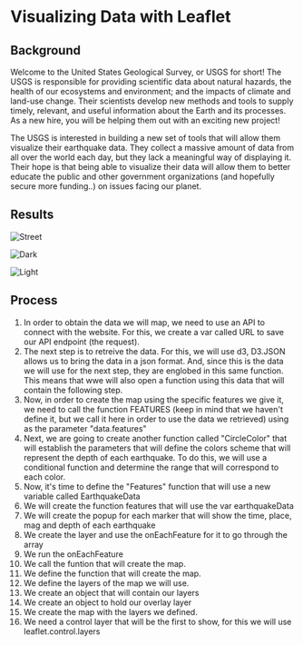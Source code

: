 # Visualizing Data with Leaflet

## Background

Welcome to the United States Geological Survey, or USGS for short! The USGS is responsible for providing scientific data about natural hazards, the health of our ecosystems and environment; and the impacts of climate and land-use change. Their scientists develop new methods and tools to supply timely, relevant, and useful information about the Earth and its processes. As a new hire, you will be helping them out with an exciting new project!

The USGS is interested in building a new set of tools that will allow them visualize their earthquake data. They collect a massive amount of data from all over the world each day, but they lack a meaningful way of displaying it. Their hope is that being able to visualize their data will allow them to better educate the public and other government organizations (and hopefully secure more funding..) on issues facing our planet.

## Results


![Street](https://github.com/anajuarezar/leaflet-challenge/blob/main/Images/Street.png)

![Dark](https://github.com/anajuarezar/leaflet-challenge/blob/main/Images/Dark.png)

![Light](https://github.com/anajuarezar/leaflet-challenge/blob/main/Images/Light.png)

## Process

1. In order to obtain the data we will map, we need to use an API to connect with the website. For this, we  create a var called URL to save our API endpoint (the request).
2. The next step is to retreive the data. For this, we will use d3, D3.JSON allows us to bring the data in a json format. And, since this is the data we will use for the next step, they are englobed in this same function. This means that wwe will also open a function using this data that will contain the following step. 
3. Now, in order to create the map using the specific features we give it, we need to call the function FEATURES (keep in mind that we haven't define it, but we call it here in order to use the data we retrieved) using as the parameter "data.features"
4.  Next, we are going to create another function called "CircleColor" that will establish the parameters that will define the colors scheme that will represent the depth of each earthquake. To do this, we will use a conditional function and determine the range that will correspond to each color. 
5.  Now, it's time to define the "Features" function that will use a new variable called EarthquakeData
7.  We will create the function features that will use the var earthquakeData
8.  We will create the popup for each marker that will show the time, place, mag and depth of each earthquake
9.  We create the layer and use the onEachFeature for it to go through the array
10.  We run the onEachFeature
11.  We call the funtion that will create the map. 
12.  We define the function that will create the map.
13.  We define the layers of the map we will use.
14.  We create an object that will contain our layers
15.  We create an object to hold our overlay layer
16.  We create the map with the layers we defined.
17.  We need a control layer that will be the first to show, for this we will use leaflet.control.layers
